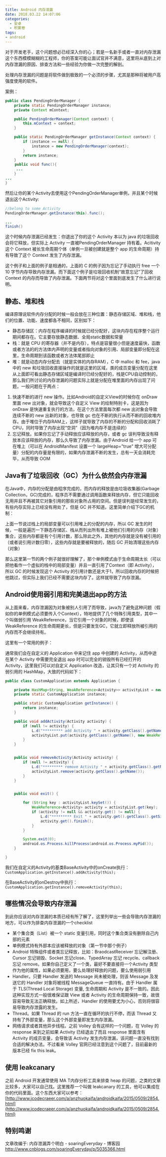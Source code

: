 ```yaml
---
title: Android 内存泄露
date: 2018.03.22 14:07:06
categories:
  - 安卓
  - 积累卷
tags:
- android
---
```


对于开发老手，这个问题想必已经深入你的心；若是一名新手或者一直对内存泄漏这个东西模模糊糊的工程师，你的答案可能让面试官并不满意，这里将从底到上对内存泄漏的原因、排查方法和一些经验为你做一次完整的解剖。

处理内存泄漏的问题是将软件做到极致的一个必须的步骤，尤其是那种将被用户高强度使用的软件。

案例：

```java
public class PendingOrderManager {
    private static PendingOrderManager instance;
    private Context mContext;

    public PendingOrderManager(Context context) {
        this.mContext = context;
    }

    public static PendingOrderManager getInstance(Context context) {
        if (instance == null) {
            instance = new PendingOrderManager(context);
        }
        return instance;
    }
　　 public void func(){
     ...
    }
...
}
```

然后让你的某个Activity去使用这个PendingOrderManager单例，并且某个时候退出这个Activity:

```java
//belong to some Activity
PendingOrderManager.getInstance(this).func();

...
finish()
```

这个时候内存泄漏已经发生：你退出了你的这个 Activity 本以为 java 的垃圾回收会将它释放，但实际上 Activity 一直被PendingOrderManager 持有着。Acitivity 这个 Context 被长生命周期个体（单例一旦被创建就是整个 app 的生命周期）持有导致了这个 Context 发生了内存泄漏。

这个例子和上面的例子是相通的，上面的 C 的例子因为忘记了手动执行 free 一个 10 字节内存导致内存泄漏。而下面这个例子是垃圾回收机制“故意忘记”了回收 Context 的内存而导致了内存泄漏。下面两节将对这个里面到底发生了什么进行说明。

## 静态、堆和栈

编译原理说软件内存分配的时候一般会放在三种位置：静态存储区域、堆和栈，他们的位置、功能、速度都各不相同，区别如下：

* 静态存储区：内存在程序编译的时候就已经分配好，这块内存在程序整个运行期间都存在。它主要存放静态数据、全局static数据和常量
* 栈：就是 CPU 的寄存器（并不是内存），特点是容量很小但是速度最快，函数或者方法的的方法体内声明的变量或者指向对象的引用、局部变量即分配在这里，生命周期到该函数或者方法体尾部即止
* 堆：就是动态内存分配去（就是实体的内存RAM），C 中 malloc 和 fee，java 中的 new 和垃圾回收直接操作的就是这里的区域，类的成员变量分配在这里
从上面即可看出静态存储区域是编译时已经分配好的，栈是CPU自动控制的，那么我们所讨论的内存泄漏的问题实际上就是分配在堆里面的内存出现了问题，一般问题在于两点：

1. 快速不断的进行 new 操作。比如Android的自定义View的时候你在 onDraw 里面 new 出对象，就会导致这个自定义 View 的绘制特别卡，这是因为 onDraw 是快速重复执行的方法，在这个方法里面每次都 new 出对象会导致连续不断的 new 出新的对象，也导致 gc 也在不断的执行从而不断的回收堆内存。由于堆位于内存RAM上，这样子就导致了内存的不断的分配和回收消耗了 CPU，同时导致了内存出现“空洞”（因为堆内存不是连续的）
2. 忘记释放。如果你忘记了手动释放应该释放的内存，或者 gc 误判导致没有释放本应该释放的内存，那么久导致了内存泄漏。由于Android 给一个 app 可在堆上（可以在 AndroidManifest 设置一个 largeHeap="true" 增大可分配量）分配的内存量是有限的，如果内存泄漏不断的发生，总有一天会消耗完毕，从而导致 OOM

## Java有了垃圾回收（GC）为什么依然会内存泄漏

 在Java中，内存的分配是由程序完成的，而内存的释放是由垃圾收集器(Garbage Collection，GC)完成的，程序员不需要通过调用函数来释放内存，但它只能回收无用并且不再被其它对象引用的那些对象所占用的空间。但是误判是经常发生的，有些内存实际上已经没有用处了，但是 GC 并不知道。这里简单介绍下GC的机制：

上面一节说过栈上的局部变量可以引用堆上的分配的内存，所以 GC 发生的时候，一般是遍历一下静态存储区、栈从而列出所有堆上被他们引用的内存（对象）集合，这些内存都是有个引用计数，那么除此之外，其他的内存就是没有被引用的（或者说引用计数归零），这些内存就是要被释放的，随后 GC 开始清理这些内存（对象）

那么这里第一节的两个例子就很好理解了，那个单例模式由于生命周期太长（可以把他看作一个虚拟的栈中的局部变量）并且一直引用了Context（即 Activity），所以 GC 的时候发现这个 Activity 的引用计数还是大于1，所以回收内存的时候把他跳过，但实际上我们已经不需要这块内存了。这样就导致了内存泄漏。

## Android使用弱引用和完美退出app的方法

从上面来看，内存泄漏因为对象被别人引用了而导致，java为了避免这种问题（假如你的单例模式必须要传入个Context），特地提供了几个特殊引用类型，其中一个叫做弱引用 WeakReference，当它引用一个对象的时候，即使该 WeakReference 的生命周期更长，但是只要发生GC，它就立即释放所被引用的内存而不会继续持有。

这里有一个常用的例子：

通常我们会在自定义的 Application 中来记住 app 中创建的 Activity，从而中途在某个 Activity 中需要完全退出 app 时可以完全的销毁所有已经打开的 Activity，这里我们可以对自定义 Application 改造，让其只有一个对 Activity 的弱引用的 HashMap，大致的代码如下：

```java
public class CustomApplication extends Application {

    private HashMap<String, WeakReference<Activity>> activityList = new HashMap<String, WeakReference<Activity>>();
    private static CustomApplication instance;

    public static CustomApplication getInstance() {
        return instance;
    }

    public void addActivity(Activity activity) {
        if (null != activity) {
            L.d("********* add Activity " + activity.getClass().getName());
            activityList.put(activity.getClass().getName(), new WeakReference<>(activity));
        }
    }


    public void removeActivity(Activity activity) {
        if (null != activity) {
            L.d("********* remove Activity " + activity.getClass().getName());
            activityList.remove(activity.getClass().getName());
        }
    }


    public void exit() {

        for (String key : activityList.keySet()) {
            WeakReference<Activity> activity = activityList.get(key);
            if (activity != null && activity.get() != null) {
                L.d("********* Exit " + activity.get().getClass().getSimpleName());
                activity.get().finish();
            }
        }

        System.exit(0);
        android.os.Process.killProcess(android.os.Process.myPid());
    }

}
```

我们在自定义的Activity的基类BaseActivity中的onCreate执行：
`CustomApplication.getInstance().addActivity(this);`

在BaseActivity的onDestroy中执行：
`CustomApplication.getInstance().removeActivity(this);`

## 哪些情况会导致内存泄漏

到此你应该对内存泄漏的本质已经有所了解了，这里列举出一些会导致内存泄漏的地方，可以作为排查内存泄漏的一个checklist

* 某个集合类（List）被一个 static 变量引用，同时这个集合类没有删除自己内部的元素
* 单例模式持有外部本应该被释放的对象（第一节中那个例子）
* Android 特殊组件或者类忘记释放，比如：BraodcastReceiver 忘记解注册、Cursor 忘记销毁、Socket 忘记close、TypedArray 忘记 recycle、callback 忘记 remove。如果你自己定义了一个类，最好不要直接将一个Activity 类型作为他的属性，如果必须要用，要么处理好释放的问题，要么使用弱引用
* Handler。只要 Handler 发送的 Message 尚未被处理，则该 Message 及发送它的 Handler 对象将被线程 MessageQueue 一直持有。由于 Handler 属于 TLS(Thread Local Storage) 变量, 生命周期和 Activity 是不一致的。因此这种实现方式一般很难保证跟 View 或者 Activity 的生命周期保持一致，故很容易导致无法正确释放。如上所述，Handler 的使用要尤为小心，否则将很容易导致内存泄露的发生。
* Thread。如果 Thread 的 run 方法一直在循环的执行不停，而该 Thread 又持有了外部变量，那么这个外部变量即发生内存泄漏。
* 网络请求或者其他异步线程。之前 Volley 会有这样的一个问题，在 Volley 的 response 来到之前如果 Activity 已经退出了而且 response 里面含有 Activity 的成员变量，会导致该 Activity 发生内存泄漏，该问题一直没有找到合适的解决办法。不过看来 Volley 官网已经注意到这个问题了，目前最新的版本已经 fix this leak。

## 使用 leakcanary

之前 Android 开发通常使用 MA T内存分析工具来排查 heap 的问题，之类的文章比较多，大家可以自己找。这里推荐一个叫做 leakcanary 的工具，他可以集成在你的代码里面。这个东西大家可以参考：[http://www.jcodecraeer.com/a/anzhuokaifa/androidkaifa/2015/0509/2854.html](http://www.jcodecraeer.com/a/anzhuokaifa/androidkaifa/2015/0509/2854.html)

## 特别鸣谢

文章改编于: 内存泄漏弄个明白 - soaringEveryday - 博客园
<http://www.cnblogs.com/soaringEveryday/p/5035366.html>
